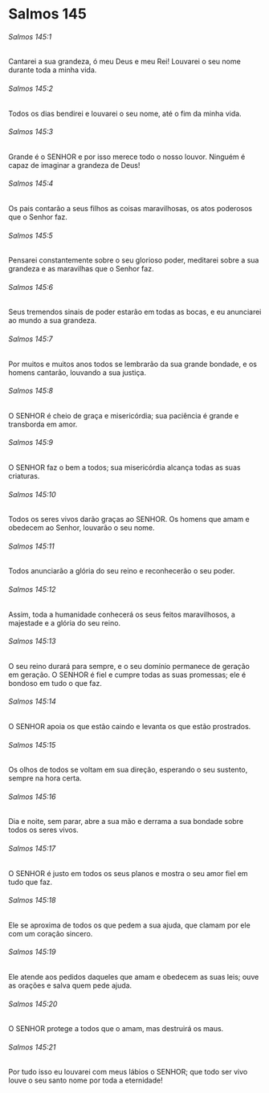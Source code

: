 # Salmos 145

###### Salmos 145:1

Cantarei a sua grandeza, ó meu Deus e meu Rei! Louvarei o seu nome durante toda a minha vida.

###### Salmos 145:2

Todos os dias bendirei e louvarei o seu nome, até o fim da minha vida.

###### Salmos 145:3

Grande é o SENHOR e por isso merece todo o nosso louvor. Ninguém é capaz de imaginar a grandeza de Deus!

###### Salmos 145:4

Os pais contarão a seus filhos as coisas maravilhosas, os atos poderosos que o Senhor faz.

###### Salmos 145:5

Pensarei constantemente sobre o seu glorioso poder, meditarei sobre a sua grandeza e as maravilhas que o Senhor faz.

###### Salmos 145:6

Seus tremendos sinais de poder estarão em todas as bocas, e eu anunciarei ao mundo a sua grandeza.

###### Salmos 145:7

Por muitos e muitos anos todos se lembrarão da sua grande bondade, e os homens cantarão, louvando a sua justiça.

###### Salmos 145:8

O SENHOR é cheio de graça e misericórdia; sua paciência é grande e transborda em amor.

###### Salmos 145:9

O SENHOR faz o bem a todos; sua misericórdia alcança todas as suas criaturas.

###### Salmos 145:10

Todos os seres vivos darão graças ao SENHOR. Os homens que amam e obedecem ao Senhor, louvarão o seu nome.

###### Salmos 145:11

Todos anunciarão a glória do seu reino e reconhecerão o seu poder.

###### Salmos 145:12

Assim, toda a humanidade conhecerá os seus feitos maravilhosos, a majestade e a glória do seu reino.

###### Salmos 145:13

O seu reino durará para sempre, e o seu domínio permanece de geração em geração. O SENHOR é fiel e cumpre todas as suas promessas; ele é bondoso em tudo o que faz.

###### Salmos 145:14

O SENHOR apoia os que estão caindo e levanta os que estão prostrados.

###### Salmos 145:15

Os olhos de todos se voltam em sua direção, esperando o seu sustento, sempre na hora certa.

###### Salmos 145:16

Dia e noite, sem parar, abre a sua mão e derrama a sua bondade sobre todos os seres vivos.

###### Salmos 145:17

O SENHOR é justo em todos os seus planos e mostra o seu amor fiel em tudo que faz.

###### Salmos 145:18

Ele se aproxima de todos os que pedem a sua ajuda, que clamam por ele com um coração sincero.

###### Salmos 145:19

Ele atende aos pedidos daqueles que amam e obedecem as suas leis; ouve as orações e salva quem pede ajuda.

###### Salmos 145:20

O SENHOR protege a todos que o amam, mas destruirá os maus.

###### Salmos 145:21

Por tudo isso eu louvarei com meus lábios o SENHOR; que todo ser vivo louve o seu santo nome por toda a eternidade!

